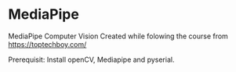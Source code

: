 # MediaPipe
MediaPipe Computer Vision
Created while folowing the course from https://toptechboy.com/

Prerequisit: Install openCV, Mediapipe and pyserial.
